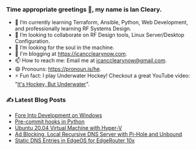 ### Time appropriate greetings 👋, my name is Ian Cleary.

- 🌱 I’m currently learning Terraform, Ansible, Python, Web Development, and professionally learning RF Systems Design.
- 👯 I’m looking to collaborate on RF Design tools, Linux Server/Desktop Configuration.
- 🤔 I’m looking for the soul in the machine.
- 💬 I'm blogging at https://icancclearynow.com.
- 📫 How to reach me: Email me at [icancclearynow@gmail.com](mailto:icancclearynow@gmail.com).
- 😄 Pronouns: https://pronoun.is/he.
- ⚡ Fun fact: I play Underwater Hockey! Checkout a great YouTube video: "[It's Hockey, But Underwater](https://www.youtube.com/watch?v=SAukrpTEvZA)".

### ✍ Latest Blog Posts

<!-- BLOG-POST-LIST:START -->
- [Fore Into Development on Windows](https://icancclearynow.com/blog/fore-into-development-on-windows)
- [Pre-commit hooks in Python](https://icancclearynow.com/blog/pre-commit-hooks-in-python)
- [Ubuntu 20.04 Virtual Machine with Hyper-V](https://icancclearynow.com/blog/ubuntu-20-04-virtual-machine-with-hyper-v)
- [Ad Blocking, Local Recursive DNS Server with Pi-Hole and Unbound](https://icancclearynow.com/blog/ad-blocking-local-recursive-dns-server-with-pi-hole-and-unbound)
- [Static DNS Entries in EdgeOS for EdgeRouter 10x](https://icancclearynow.com/blog/static-dns-entries-in-edgeos-for-edgerouter-10x)
<!-- BLOG-POST-LIST:END -->
